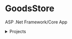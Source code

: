 # GoodsStore

ASP .Net Framework/Core App

<details><summary>Projects</summary>

<details style="margin-left:2rem;"><summary>Domain</summary>
    <div style="margin:0 0 2rem 1rem;">
        <p>.Net Framework Lib</p>
        <p>Works with db</p>
        <ul style="margin-top:1rem;padding-left:1rem;">Dependecies
            <li>Entity Framework 6.*</li>
            <li>LinqKit</li>
        </ul>
    </div>
</details>

<details style="margin-left:2rem;"><summary>Business.Models</summary>
    <div style="margin:0 0 2rem 1rem;">
        <p>.Net Standard Lib</p>
        <p>Business models , friendly for api</p>
        <ul style="margin-top:1rem;padding-left:1rem;">Dependecies
            <li>System.ComponentModel.DataAnnotations</li>
        </ul>
    </div>
</details>

<details style="margin-left:2rem;"><summary>JWTAuth</summary>
    <div style="margin:0 0 2rem 1rem;">
        <p>.Net Standard Lib</p>
        <p>Static class for JWT Bearer token based authentitication </p>
        <ul style="margin-top:1rem;padding-left:1rem;">Dependecies
            <li>System.IdentityModel.Tokens.Jwt</li>
            <li>Microsoft.IdentityModel.Tokens</li>
        </ul>
    </div>
</details>

<details style="margin-left:2rem;"><summary>Business</summary>
    <div style="margin:0 0 2rem 1rem;">
        <p>.Net Framework Lib</p>
        <p>Contains services and convert models from data layer to business</p>
        <ul style="margin-top:1rem;padding-left:1rem;">Dependecies
            <li>Domain</li>
            <li>JWT</li>
            <li>Business.Models</li>
            <li>Entity Framework 6.*</li>
            <li>AutoMapper</li>
            <li>AutoMapper.Extensions.ExpressionMapping</li>
        </ul>
    </div>
</details>

<details style="margin-left:2rem;"><summary>Infrastructure</summary>
    <div style="margin:0 0 2rem 1rem;">
        <p>.Net Framework Lib  </p>
        <p>Immutable DI</p>
        <ul style="margin-top:1rem;padding-left:1rem;">Dependecies
            <li>Entity Framework 6.*</li>
            <li>Ninject</li>
            <li>AutoMapper</li>
            <li>AutoMapper.Extensions.ExpressionMapping</li>
            <li>Ninject.Web.Common</li>
            <li>Ninject.Web.Common.WebHost</li>
            <li>Ninject.Web.WebApi</li>
        </ul>
    </div>
</details>

<details style="margin-left:2rem;"><summary>WebServer</summary>
    <div style="margin:0 0 2rem 1rem;">
        <ul style="margin-top:1rem;padding-left:1rem;">Dependecies
            <li>Infrastructure</li>
            <li>Business</li>
            <li>Business.Models</li>
            <li>Microsoft.AspNet.WebApi.Cors</li>
        </ul>
    </div>
</details>

<details style="margin-left:2rem;"><summary>Client.ViewModels</summary>
    <div style="margin:0 0 2rem 1rem;">
    View Models
        <ul style="margin-top:1rem;padding-left:1rem;">Dependecies
            <li>Business.Models</li>
        </ul>
    </div>
</details>

<details style="margin-left:2rem;"><summary>Client</summary>
    <div style="margin:0 0 2rem 1rem;">
    WebAssembly Progressive App
        <ul style="margin-top:1rem;padding-left:1rem;">Dependecies
            <li>Client.ViewModels</li>
        </ul>
    </div>
</details>

</details>
